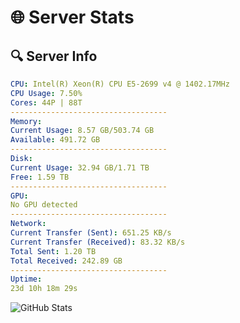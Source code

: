 # 🌐 Server Stats
## 🔍 Server Info
```yaml
CPU: Intel(R) Xeon(R) CPU E5-2699 v4 @ 1402.17MHz
CPU Usage: 7.50%
Cores: 44P | 88T
-----------------------------------
Memory:
Current Usage: 8.57 GB/503.74 GB
Available: 491.72 GB
-----------------------------------
Disk:
Current Usage: 32.94 GB/1.71 TB
Free: 1.59 TB
-----------------------------------
GPU:
No GPU detected
-----------------------------------
Network:
Current Transfer (Sent): 651.25 KB/s
Current Transfer (Received): 83.32 KB/s
Total Sent: 1.20 TB
Total Received: 242.89 GB
-----------------------------------
Uptime:
23d 10h 18m 29s
```
![GitHub Stats](https://img.shields.io/badge/Updated-2025-05-13_03:27:17-blue)